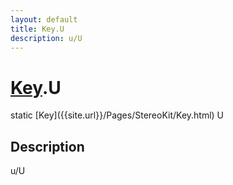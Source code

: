 ```yaml
---
layout: default
title: Key.U
description: u/U
---
```

# [Key]({{site.url}}/Pages/StereoKit/Key.html).U

<div class='signature' markdown='1'>
static [Key]({{site.url}}/Pages/StereoKit/Key.html) U
</div>

## Description
u/U

